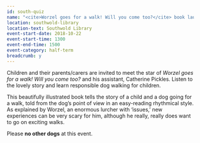 ```yaml
---
id: south-quiz
name: "<cite>Worzel goes for a walk! Will you come too?</cite> book launch and meet and greet"
location: southwold-library
location-text: Southwold Library
event-start-date: 2018-10-22
event-start-time: 1300
event-end-time: 1500
event-category: half-term
breadcrumb: y
---
```


Children and their parents/carers are invited to meet the star of <cite>Worzel goes for a walk! Will you come too?</cite> and his assistant, Catherine Pickles. Listen to the lovely story and learn responsible dog walking for children.

This beautifully illustrated book tells the story of a child and a dog going for a walk, told from the dog’s point of view in an easy-reading rhythmical style. As explained by Worzel, an enormous lurcher with ‘issues,’ new experiences can be very scary for him, although he really, really does want to go on exciting walks.

Please **no other dogs** at this event.
